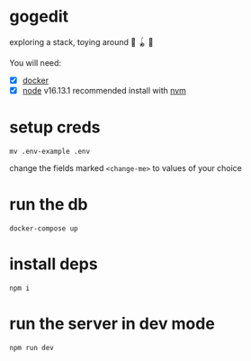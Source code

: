 # gogedit

exploring a stack, toying around 🔫 🪀 🤖

You will need:

- [X] [docker](https://docs.docker.com/)
- [X] [node](https://nodejs.org/en/) v16.13.1 recommended install with [nvm](https://github.com/nvm-sh/nvm)

# setup creds

`mv .env-example .env`

change the fields marked `<change-me>` to values of your choice
# run the db

`docker-compose up`

# install deps

`npm i`

# run the server in dev mode

`npm run dev`
